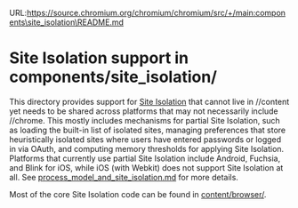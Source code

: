URL:https://source.chromium.org/chromium/chromium/src/+/main:components\site_isolation\README.md
# Site Isolation support in components/site_isolation/

This directory provides support for [Site
Isolation](https://www.chromium.org/Home/chromium-security/site-isolation/)
that cannot live in //content yet needs to be shared across platforms that
may not necessarily include //chrome. This mostly includes mechanisms for
partial Site Isolation, such as loading the built-in list of isolated
sites, managing preferences that store heuristically isolated sites where
users have entered passwords or logged in via OAuth, and computing memory
thresholds for applying Site Isolation. Platforms that currently use
partial Site Isolation include Android, Fuchsia, and Blink for iOS,
while iOS (with Webkit) does not support Site Isolation at all. See
[process_model_and_site_isolation.md](/docs/process_model_and_site_isolation.md)
for more details.

Most of the core Site Isolation code can be found in
[content/browser/](/content/browser/).
